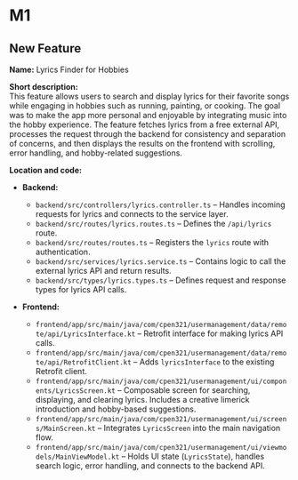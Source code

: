 # M1

## New Feature

**Name:** Lyrics Finder for Hobbies

**Short description:**  
This feature allows users to search and display lyrics for their favorite songs while engaging in hobbies such as running, painting, or cooking. The goal was to make the app more personal and enjoyable by integrating music into the hobby experience. The feature fetches lyrics from a free external API, processes the request through the backend for consistency and separation of concerns, and then displays the results on the frontend with scrolling, error handling, and hobby-related suggestions.

**Location and code:**

- **Backend:**

  - `backend/src/controllers/lyrics.controller.ts` – Handles incoming requests for lyrics and connects to the service layer.
  - `backend/src/routes/lyrics.routes.ts` – Defines the `/api/lyrics` route.
  - `backend/src/routes/routes.ts` – Registers the `lyrics` route with authentication.
  - `backend/src/services/lyrics.service.ts` – Contains logic to call the external lyrics API and return results.
  - `backend/src/types/lyrics.types.ts` – Defines request and response types for lyrics API calls.

- **Frontend:**
  - `frontend/app/src/main/java/com/cpen321/usermanagement/data/remote/api/LyricsInterface.kt` – Retrofit interface for making lyrics API calls.
  - `frontend/app/src/main/java/com/cpen321/usermanagement/data/remote/api/RetrofitClient.kt` – Adds `lyricsInterface` to the existing Retrofit client.
  - `frontend/app/src/main/java/com/cpen321/usermanagement/ui/components/LyricsScreen.kt` – Composable screen for searching, displaying, and clearing lyrics. Includes a creative limerick introduction and hobby-based suggestions.
  - `frontend/app/src/main/java/com/cpen321/usermanagement/ui/screens/MainScreen.kt` – Integrates `LyricsScreen` into the main navigation flow.
  - `frontend/app/src/main/java/com/cpen321/usermanagement/ui/viewmodels/MainViewModel.kt` – Holds UI state (`LyricsState`), handles search logic, error handling, and connects to the backend API.
